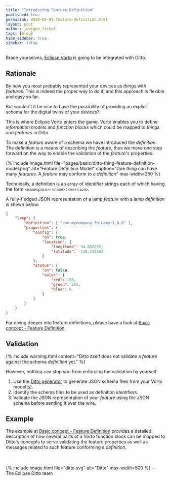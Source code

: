 ```yaml
---
title: "Introducing Feature Definition"
published: true
permalink: 2018-02-01-feature-definition.html
layout: post
author: juergen_fickel
tags: [blog]
hide_sidebar: true
sidebar: false
---
```


Brace yourselves, [Eclipse Vorto](https://eclipse.org/vorto) is going to be integrated with Ditto.

## Rationale
By now you most probably represented your devices as *things* with *features*. 
This is indeed the proper way to do it, and this approach is flexible and easy so far.

But wouldn't it be nice to have the possibility of providing an explicit schema for the digital twins of your devices?
 
This is where Eclipse Vorto enters the game. Vorto enables you to define *information models* and *function blocks* which could be mapped to *things* and *features* 
in Ditto.

To make a *feature* aware of a schema we have introduced the *definition*.
The definition is a means of describing the *feature*, thus we move one step forward on the way to enable the validation of the *feature*'s properties.

{% include image.html file="pages/basic/ditto-thing-feature-definition-model.png" alt="Feature Definition Model"
    caption="One *thing* can have many *features*. A *feature* may conform to a *definition*" max-width=250 %}

Technically, a definition is an array of identifier strings each of which having the form `<namespace>:<name>:<version>`.

A fully-fledged JSON representation of a lamp *feature* with a lamp *definition* is shown below:

```json
{
    "lamp": {
        "definition": [ "com.mycompany.fb:Lamp:1.0.0" ],
        "properties": {
            "config": {
                "on": true,
                "location": {
                    "longitude": 34.052235,
                    "latitude": -118.243683
                }
            },
            "status": {
                "on": false,
                "color": {
                    "red": 128,
                    "green": 255,
                    "blue": 0
                }
            }
        }
    }
}
```

For diving deeper into feature definitions, please have a look at [Basic concept - Feature Definition](basic-feature.html#feature-definition).

## Validation
{% include warning.html content="Ditto itself does not validate a *feature* against the schema *definition* yet." %}

However, nothing can stop you from enforcing the validation by yourself:

  1. Use the [Ditto generator](http://vorto.eclipse.org/#/generators) to generate JSON schema files from your Vorto model(s).
  2. Identify the schema files to be used as definition identifiers.
  3. Validate the JSON representation of your *feature* using the JSON schema before sending it over the wire.

## Example
The example at [Basic concept - Feature Definition](basic-feature.html#feature-definition) provides a detailed description of how several parts of a Vorto function block can be mapped to Ditto's concepts to serve validating the feature properties as well as messages related to such feature conforming a *definition*. 

<br/>
<br/>
{% include image.html file="ditto.svg" alt="Ditto" max-width=500 %}
--<br/>
The Eclipse Ditto team
